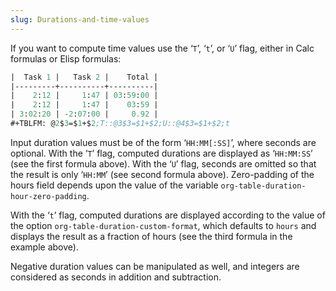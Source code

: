 ```yaml
---
slug: Durations-and-time-values
---
```


If you want to compute time values use the ‘`T`’, ‘`t`’, or ‘`U`’ flag, either in Calc formulas or Elisp formulas:

```lisp
|  Task 1 |   Task 2 |    Total |
|---------+----------+----------|
|    2:12 |     1:47 | 03:59:00 |
|    2:12 |     1:47 |    03:59 |
| 3:02:20 | -2:07:00 |     0.92 |
#+TBLFM: @2$3=$1+$2;T::@3$3=$1+$2;U::@4$3=$1+$2;t
```

Input duration values must be of the form ‘`HH:MM[:SS]`’, where seconds are optional. With the ‘`T`’ flag, computed durations are displayed as ‘`HH:MM:SS`’ (see the first formula above). With the ‘`U`’ flag, seconds are omitted so that the result is only ‘`HH:MM`’ (see second formula above). Zero-padding of the hours field depends upon the value of the variable `org-table-duration-hour-zero-padding`.

With the ‘`t`’ flag, computed durations are displayed according to the value of the option `org-table-duration-custom-format`, which defaults to `hours` and displays the result as a fraction of hours (see the third formula in the example above).

Negative duration values can be manipulated as well, and integers are considered as seconds in addition and subtraction.
